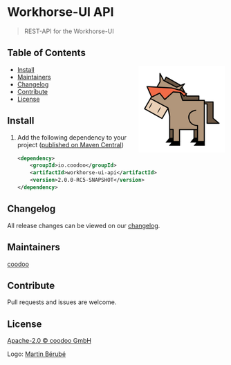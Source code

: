 # Workhorse-UI API

> REST-API for the Workhorse-UI

## Table of Contents
<img align="right" height="200px" src="logo.png">


- [Install](#install)
- [Maintainers](#maintainers)
- [Changelog](#changelog)
- [Contribute](#contribute)
- [License](#license)
  

## Install

1. Add the following dependency to your project ([published on Maven Central](https://search.maven.org/artifact/io.coodoo/workhorse-ui-api/))
   
   ```xml
   <dependency>
       <groupId>io.coodoo</groupId>
       <artifactId>workhorse-ui-api</artifactId>
       <version>2.0.0-RC5-SNAPSHOT</version>
   </dependency>
   ```


## Changelog

All release changes can be viewed on our [changelog](./CHANGELOG.md).


## Maintainers

[coodoo](https://github.com/orgs/coodoo-io/people)


## Contribute

Pull requests and issues are welcome.


## License

[Apache-2.0 © coodoo GmbH](./LICENSE)

Logo: [Martin Bérubé](http://www.how-to-draw-funny-cartoons.com)
  
